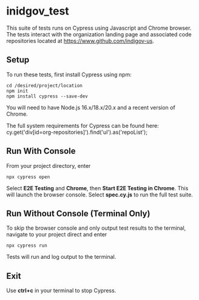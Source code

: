 # inidgov_test

This suite of tests runs on Cypress using Javascript and Chrome browser.  The tests interact with the organization landing page and associated code repositories located at https://www.github.com/indigov-us.

## Setup

To run these tests, first install Cypress using npm:
```
cd /desired/project/location
npm init
npm install cypress --save-dev
```

You will need to have Node.js 16.x/18.x/20.x and a recent version of Chrome.

The full system requirements for Cypress can be found here:
    cy.get('div[id=org-repositories]').find('ul').as('repoList');

## Run With Console
From your project directory, enter
```
npx cypress open
```
Select **E2E Testing** and **Chrome**, then **Start E2E Testing in Chrome**.  This will launch the browser console.  Select **spec.cy.js** to run the full test suite.

## Run Without Console (Terminal Only)
To skip the browser console and only output test results to the terminal, navigate to your project direct and enter 
```
npx cypress run
```
Tests will run and log output to the terminal.

## Exit
Use **ctrl+c** in your terminal to stop Cypress.
